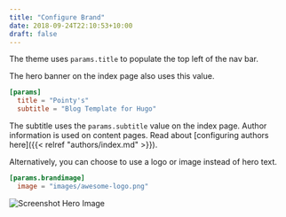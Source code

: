 ```yaml
---
title: "Configure Brand"
date: 2018-09-24T22:10:53+10:00
draft: false
---
```


The theme uses `params.title` to populate the top left of the nav bar. 

The hero banner on the index page also uses this value. 


```toml
[params]
  title = "Pointy's"
  subtitle = "Blog Template for Hugo"
```

The subtitle uses the `params.subtitle` value on the index page. Author information is used on content pages. Read about [configuring authors here]({{< relref "authors/index.md" >}}).

Alternatively, you can choose to use a logo or image instead of hero text.

```toml
[params.brandimage]
  image = "images/awesome-logo.png"

```
![Screenshot Hero Image](/images/screenshot-image-hero.png)
